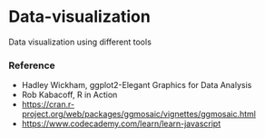 # Data-visualization
Data visualization using different tools

### Reference

* Hadley Wickham, ggplot2-Elegant Graphics for Data Analysis
* Rob Kabacoff, R in Action
* https://cran.r-project.org/web/packages/ggmosaic/vignettes/ggmosaic.html
* https://www.codecademy.com/learn/learn-javascript
